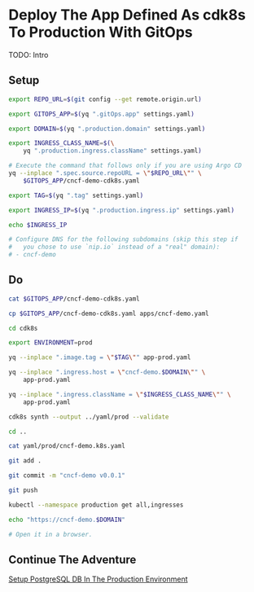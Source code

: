 # Deploy The App Defined As cdk8s To Production With GitOps

TODO: Intro

## Setup

```bash
export REPO_URL=$(git config --get remote.origin.url)

export GITOPS_APP=$(yq ".gitOps.app" settings.yaml)

export DOMAIN=$(yq ".production.domain" settings.yaml)

export INGRESS_CLASS_NAME=$(\
    yq ".production.ingress.className" settings.yaml)

# Execute the command that follows only if you are using Argo CD
yq --inplace ".spec.source.repoURL = \"$REPO_URL\"" \
    $GITOPS_APP/cncf-demo-cdk8s.yaml

export TAG=$(yq ".tag" settings.yaml)

export INGRESS_IP=$(yq ".production.ingress.ip" settings.yaml)

echo $INGRESS_IP

# Configure DNS for the following subdomains (skip this step if
#   you chose to use `nip.io` instead of a "real" domain):
# - cncf-demo
```

## Do

```bash
cat $GITOPS_APP/cncf-demo-cdk8s.yaml

cp $GITOPS_APP/cncf-demo-cdk8s.yaml apps/cncf-demo.yaml

cd cdk8s

export ENVIRONMENT=prod

yq --inplace ".image.tag = \"$TAG\"" app-prod.yaml

yq --inplace ".ingress.host = \"cncf-demo.$DOMAIN\"" \
    app-prod.yaml

yq --inplace ".ingress.className = \"$INGRESS_CLASS_NAME\"" \
    app-prod.yaml

cdk8s synth --output ../yaml/prod --validate 

cd ..

cat yaml/prod/cncf-demo.k8s.yaml

git add .

git commit -m "cncf-demo v0.0.1"

git push

kubectl --namespace production get all,ingresses

echo "https://cncf-demo.$DOMAIN"

# Open it in a browser.
```

## Continue The Adventure

[Setup PostgreSQL DB In The Production Environment](../db-production/README.md)
